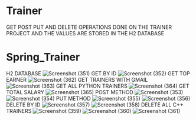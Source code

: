 # Trainer
GET POST PUT AND DELETE OPERATIONS DONE ON THE TRAINER PROJECT AND THE VALUES ARE STORED IN THE H2 DATABASE
# Spring_Trainer
H2 DATABASE
![Screenshot (351)](https://github.com/user-attachments/assets/9969280b-a5ee-4f8c-84ee-a1554d9f975d)
GET BY ID
![Screenshot (352)](https://github.com/user-attachments/assets/226abdee-8c79-43fb-8c7d-b79684f8fcc9)
GET TOP EARNER
![Screenshot (362)](https://github.com/user-attachments/assets/c9c539fb-07ec-4f35-88a4-8febb96477a7)
GET TRAINERS WITH GMAIL
![Screenshot (363)](https://github.com/user-attachments/assets/56d26960-6d8a-426e-bb0d-4a5f675b9f18)
GET ALL PYTHON TRAINERS
![Screenshot (364)](https://github.com/user-attachments/assets/24ae3d83-dd1e-4ece-843d-e84cdbe83f98)
GET TOTAL SALARY
![Screenshot (365)](https://github.com/user-attachments/assets/532f7ef3-eadc-4a94-8b22-133525462c24)
POST METHOD
![Screenshot (353)](https://github.com/user-attachments/assets/6173ad6b-eeae-4735-b922-8c12ca021d34)
![Screenshot (354)](https://github.com/user-attachments/assets/b91811b5-2ed0-421e-8db1-e17ce37ed6b3)
PUT METHOD
![Screenshot (355)](https://github.com/user-attachments/assets/89ef3a85-b36b-4694-8d17-0d4b1edee1c0)
![Screenshot (356)](https://github.com/user-attachments/assets/96e92939-7092-43ae-8f2e-15db392b4650)
DELETE BY ID
![Screenshot (357)](https://github.com/user-attachments/assets/5ce33e1f-abae-418c-a296-f0184013140b)
![Screenshot (358)](https://github.com/user-attachments/assets/47a61eb6-99a2-4bff-9ee5-582be628d0f0)
DELETE ALL C++ TRAINERS
![Screenshot (359)](https://github.com/user-attachments/assets/e2b83cb2-05a0-48a1-a893-bc1d3e34303e)
![Screenshot (360)](https://github.com/user-attachments/assets/3d3cb885-cbfa-49e3-b40d-93d899b9faf6)
![Screenshot (361)](https://github.com/user-attachments/assets/461e4a6b-e980-4033-918b-cc006f20414c)
